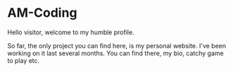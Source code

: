 # AM-Coding

Hello visitor, welcome to my humble profile.

So far, the only project you can find here, is my personal website.
I've been working on it last several months. You can find there, my bio, catchy game to play etc.

